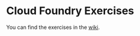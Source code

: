 # Cloud Foundry Exercises

You can find the exercises in the [wiki](https://github.com/pivotal-cf-experimental/cf-exercises/wiki).
